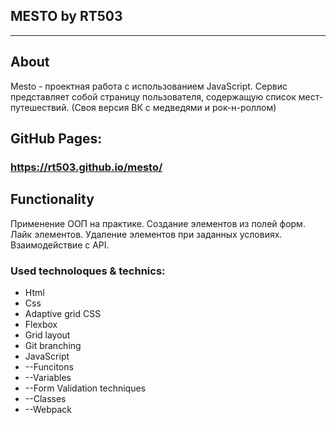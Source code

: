 ## MESTO by RT503
---
## About

Mesto - проектная работа с использованием JavaScript. Сервис представляет собой страницу пользователя, содержащую список мест-путешествий.
(Своя версия ВК с медведями и рок-н-роллом)

## GitHub Pages:

### https://rt503.github.io/mesto/

## Functionality

Применение ООП на практике. 
Создание элементов из полей форм.
Лайк элементов. Удаление элементов при заданных условиях.
Взаимодействие с API.


### Used technoloques & technics:

* Html
* Css
* Adaptive grid CSS
* Flexbox
* Grid layout
* Git branching
* JavaScript
* --Funcitons
* --Variables
* --Form Validation techniques
* --Classes
* --Webpack 


